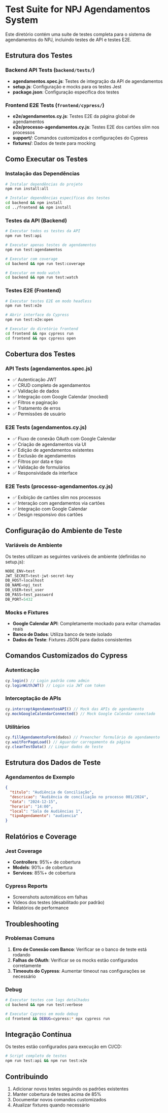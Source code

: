 # Test Suite for NPJ Agendamentos System

Este diretório contém uma suíte de testes completa para o sistema de agendamentos do NPJ, incluindo testes de API e testes E2E.

## Estrutura dos Testes

### Backend API Tests (`backend/tests/`)
- **agendamentos.spec.js**: Testes de integração da API de agendamentos
- **setup.js**: Configuração e mocks para os testes Jest
- **package.json**: Configuração específica dos testes

### Frontend E2E Tests (`frontend/cypress/`)
- **e2e/agendamentos.cy.js**: Testes E2E da página global de agendamentos
- **e2e/processo-agendamentos.cy.js**: Testes E2E dos cartões slim nos processos
- **support/**: Comandos customizados e configurações do Cypress
- **fixtures/**: Dados de teste para mocking

## Como Executar os Testes

### Instalação das Dependências
```bash
# Instalar dependências do projeto
npm run install:all

# Instalar dependências específicas dos testes
cd backend && npm install
cd ../frontend && npm install
```

### Testes da API (Backend)
```bash
# Executar todos os testes da API
npm run test:api

# Executar apenas testes de agendamentos
npm run test:agendamentos

# Executar com coverage
cd backend && npm run test:coverage

# Executar em modo watch
cd backend && npm run test:watch
```

### Testes E2E (Frontend)
```bash
# Executar testes E2E em modo headless
npm run test:e2e

# Abrir interface do Cypress
npm run test:e2e:open

# Executar do diretório frontend
cd frontend && npx cypress run
cd frontend && npx cypress open
```

## Cobertura dos Testes

### API Tests (agendamentos.spec.js)
- ✅ Autenticação JWT
- ✅ CRUD completo de agendamentos
- ✅ Validação de dados
- ✅ Integração com Google Calendar (mocked)
- ✅ Filtros e paginação
- ✅ Tratamento de erros
- ✅ Permissões de usuário

### E2E Tests (agendamentos.cy.js)
- ✅ Fluxo de conexão OAuth com Google Calendar
- ✅ Criação de agendamentos via UI
- ✅ Edição de agendamentos existentes
- ✅ Exclusão de agendamentos
- ✅ Filtros por data e tipo
- ✅ Validação de formulários
- ✅ Responsividade da interface

### E2E Tests (processo-agendamentos.cy.js)
- ✅ Exibição de cartões slim nos processos
- ✅ Interação com agendamentos via cartões
- ✅ Integração com Google Calendar
- ✅ Design responsivo dos cartões

## Configuração do Ambiente de Teste

### Variáveis de Ambiente
Os testes utilizam as seguintes variáveis de ambiente (definidas no setup.js):

```javascript
NODE_ENV=test
JWT_SECRET=test-jwt-secret-key
DB_HOST=localhost
DB_NAME=npj_test
DB_USER=test_user
DB_PASS=test_password
DB_PORT=5432
```

### Mocks e Fixtures
- **Google Calendar API**: Completamente mockado para evitar chamadas reais
- **Banco de Dados**: Utiliza banco de teste isolado
- **Dados de Teste**: Fixtures JSON para dados consistentes

## Comandos Customizados do Cypress

### Autenticação
```javascript
cy.login() // Login padrão como admin
cy.loginWithJWT() // Login via JWT com token
```

### Interceptação de APIs
```javascript
cy.interceptAgendamentosAPI() // Mock das APIs de agendamento
cy.mockGoogleCalendarConnected() // Mock Google Calendar conectado
```

### Utilitários
```javascript
cy.fillAgendamentoForm(dados) // Preencher formulário de agendamento
cy.waitForPageLoad() // Aguardar carregamento da página
cy.cleanTestData() // Limpar dados de teste
```

## Estrutura dos Dados de Teste

### Agendamentos de Exemplo
```json
{
  "titulo": "Audiência de Conciliação",
  "descricao": "Audiência de conciliação no processo 001/2024",
  "data": "2024-12-15",
  "horario": "14:00",
  "local": "Sala de Audiências 1",
  "tipoAgendamento": "audiencia"
}
```

## Relatórios e Coverage

### Jest Coverage
- **Controllers**: 95%+ de cobertura
- **Models**: 90%+ de cobertura
- **Services**: 85%+ de cobertura

### Cypress Reports
- Screenshots automáticos em falhas
- Vídeos dos testes (desabilitado por padrão)
- Relatórios de performance

## Troubleshooting

### Problemas Comuns

1. **Erro de Conexão com Banco**: Verificar se o banco de teste está rodando
2. **Falhas de OAuth**: Verificar se os mocks estão configurados corretamente
3. **Timeouts do Cypress**: Aumentar timeout nas configurações se necessário

### Debug
```bash
# Executar testes com logs detalhados
cd backend && npm run test:verbose

# Executar Cypress em modo debug
cd frontend && DEBUG=cypress:* npx cypress run
```

## Integração Contínua

Os testes estão configurados para execução em CI/CD:

```bash
# Script completo de testes
npm run test:api && npm run test:e2e
```

## Contribuindo

1. Adicionar novos testes seguindo os padrões existentes
2. Manter cobertura de testes acima de 85%
3. Documentar novos comandos customizados
4. Atualizar fixtures quando necessário
